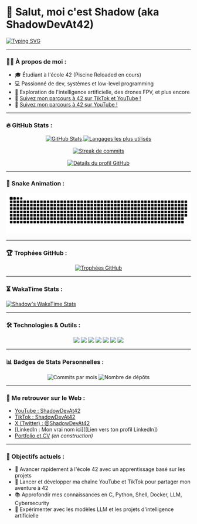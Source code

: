 # 👋 Salut, moi c'est Shadow (aka ShadowDevAt42)

[![Typing SVG](https://readme-typing-svg.herokuapp.com/?lines=Développeur+passionné+à+l'école+42;Explorateur+de+la+tech;Curieux+et+ambitieux!&center=true&vCenter=true&width=500&height=50)](https://git.io/typing-svg)

---

### 🧑‍💻 À propos de moi :

- 🎓 Étudiant à l'école 42 (Piscine Reloaded en cours)  
- 💻 Passionné de dev, systèmes et low-level programming  
- 🧠 Exploration de l'intelligence artificielle, des drones FPV, et plus encore  
- 🎥 [Suivez mon parcours à 42 sur TikTok et YouTube !](https://www.tiktok.com/@ShadowDevAt42)
- 🎥 [Suivez mon parcours à 42 sur YouTube !](https://www.youtube.com/@ShadowDevAt42)

---

### 🔥 GitHub Stats :

<p align="center">
  <a href="https://github.com/ShadowDevAt42">
    <img height=200 align="center" src="https://github-readme-stats.vercel.app/api?username=ShadowDevAt42&show_icons=true&include_all_commits=true&count_private=true&theme=radical" alt="GitHub Stats" />
  </a>
  <a href="https://github.com/ShadowDevAt42">
    <img height=200 align="center" src="https://github-readme-stats.vercel.app/api/top-langs/?username=ShadowDevAt42&layout=compact&langs_count=8&card_width=320&theme=radical" alt="Langages les plus utilisés" />
  </a>
</p>

<p align="center">
  <a href="https://github.com/ShadowDevAt42">
    <img height=200 align="center" src="https://github-readme-streak-stats.herokuapp.com/?user=ShadowDevAt42&theme=radical" alt="Streak de commits" />
  </a>
</p>

<p align="center">
  <a href="https://github.com/ShadowDevAt42">
    <img height=200 align="center" src="https://github-profile-summary-cards.vercel.app/api/cards/profile-details?username=ShadowDevAt42&theme=radical" alt="Détails du profil GitHub" />
  </a>
</p>

---

### 🐍 Snake Animation :

<p align="center">
  <picture>
    <source media="(prefers-color-scheme: dark)" srcset="https://raw.githubusercontent.com/ShadowDevAt42/ShadowDevAt42/output/github-contribution-grid-snake-dark.svg" />
    <source media="(prefers-color-scheme: light)" srcset="https://raw.githubusercontent.com/ShadowDevAt42/ShadowDevAt42/output/github-contribution-grid-snake.svg" />
    <img alt="github-snake" src="https://raw.githubusercontent.com/ShadowDevAt42/ShadowDevAt42/output/github-contribution-grid-snake.svg" />
  </picture>
</p>

---

### 🏆 Trophées GitHub :

<p align="center">
  <a href="https://github.com/ShadowDevAt42">
    <img src="https://github-profile-trophy.vercel.app/?username=ShadowDevAt42&theme=radical&column=3&margin-w=15&margin-h=15&no-bg=true&no-frame=true" alt="Trophées GitHub" />
  </a>
</p>

---

### ⏳ WakaTime Stats :

[![Shadow's WakaTime Stats](https://github-readme-stats.vercel.app/api/wakatime?username=ShadowDevAt42)](https://wakatime.com/@ShadowDevAt42)

---

### 🛠 Technologies & Outils :

<p align="center">
  <img src="https://img.shields.io/badge/docker-2496ED?style=for-the-badge&logo=docker&logoColor=white" />
  <img src="https://img.shields.io/badge/python-3776AB?style=for-the-badge&logo=python&logoColor=white" />
  <img src="https://img.shields.io/badge/C-A8B9CC?style=for-the-badge&logo=c&logoColor=white" />
  <img src="https://img.shields.io/badge/shell_script-121011?style=for-the-badge&logo=gnu-bash&logoColor=white" />
  <img src="https://img.shields.io/badge/Arch%20Linux-1793D1?style=for-the-badge&logo=arch-linux&logoColor=white" />
  <img src="https://img.shields.io/badge/javascript-F7DF1E?style=for-the-badge&logo=javascript&logoColor=black" />
  <img src="https://img.shields.io/badge/git-F05032?style=for-the-badge&logo=git&logoColor=white" />
</p>

---

### 📊 Badges de Stats Personnelles :

<p align="center">
  <img src="https://badges.pufler.dev/commits/monthly/ShadowDevAt42" alt="Commits par mois" />
  <img src="https://badges.pufler.dev/repos/ShadowDevAt42" alt="Nombre de dépôts" />
</p>

---

### 🔗 Me retrouver sur le Web :

- [YouTube : ShadowDevAt42](https://www.youtube.com/@ShadowDevAt42)
- [TikTok : ShadowDevAt42](https://www.tiktok.com/@ShadowDevAt42)
- [X (Twitter) : @ShadowDevAt42](https://twitter.com/ShadowDevAt42)
- [LinkedIn : Mon vrai nom ici]([Lien vers ton profil LinkedIn])
- [Portfolio et CV](#) *(en construction)*

---

### 🎯 Objectifs actuels :

- 🚀 Avancer rapidement à l'école 42 avec un apprentissage basé sur les projets
- 🎥 Lancer et développer ma chaîne YouTube et TikTok pour partager mon aventure à 42
- 📚 Approfondir mes connaissances en C, Python, Shell, Docker, LLM, Cybersecurity
- 🤖 Expérimenter avec les modèles LLM et les projets d'intelligence artificielle
